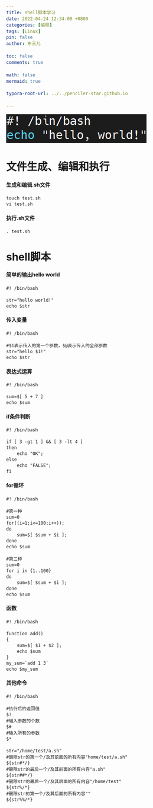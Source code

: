 ```yaml
---
title: shell脚本学习
date: 2022-04-24 12:34:00 +0800
categories: [编程]
tags: [Linux]
pin: false
author: 东三儿

toc: false
comments: true

math: false
mermaid: true

typora-root-url: ../../penciler-star.github.io

---
```


![bash](/assets/blog_res/2022-04-24-first-shell.assets/bash.png)

# 文件生成、编辑和执行

#### 生成和编辑.sh文件

```shell
touch test.sh
vi test.sh
```

#### 执行.sh文件

```shell
. test.sh
```

# shell脚本

#### 简单的输出hello world

```shell
#! /bin/bash

str="hello world!"
echo $str
```

#### 传入变量

```shell
#! /bin/bash

#$1表示传入的第一个参数，$@表示传入的全部参数
str="hello $1!"
echo $str
```

#### 表达式运算

```shell
#! /bin/bash

sum=$[ 5 + 7 ]
echo $sum
```

#### if条件判断

```shell
#! /bin/bash

if [ 3 -gt 1 ] && [ 3 -lt 4 ]
then
	echo "OK";
else
	echo "FALSE";
fi
```

#### for循环

```shell
#! /bin/bash

#第一种
sum=0
for((i=1;i<=100;i++));
do
	sum=$[ $sum + $i ];
done
echo $sum

#第二种
sum=0
for i in {1..100}
do
	sum=$[ $sum + $i ];
done
echo $sum
```

#### 函数

```shell
#! /bin/bash

function add()
{
	sum=$[ $1 + $2 ];
	echo $sum
}
my_sum=`add 1 3`
echo $my_sum
```

#### 其他命令

```shell
#! /bin/bash

#执行后的返回值
$?
#输入参数的个数
$#
#输入所有的参数
$*

str="/home/test/a.sh"
#删除str的第一个/及其前面的所有内容"home/test/a.sh"
${str#*/}
#删除str的最后一个/及其前面的所有内容"a.sh"
${str##*/}
#删除str的最后一个/及其后面的所有内容"/home/test"
${str%/*}
#删除str的第一个/及其后面的所有内容""
${str%%/*}
```

